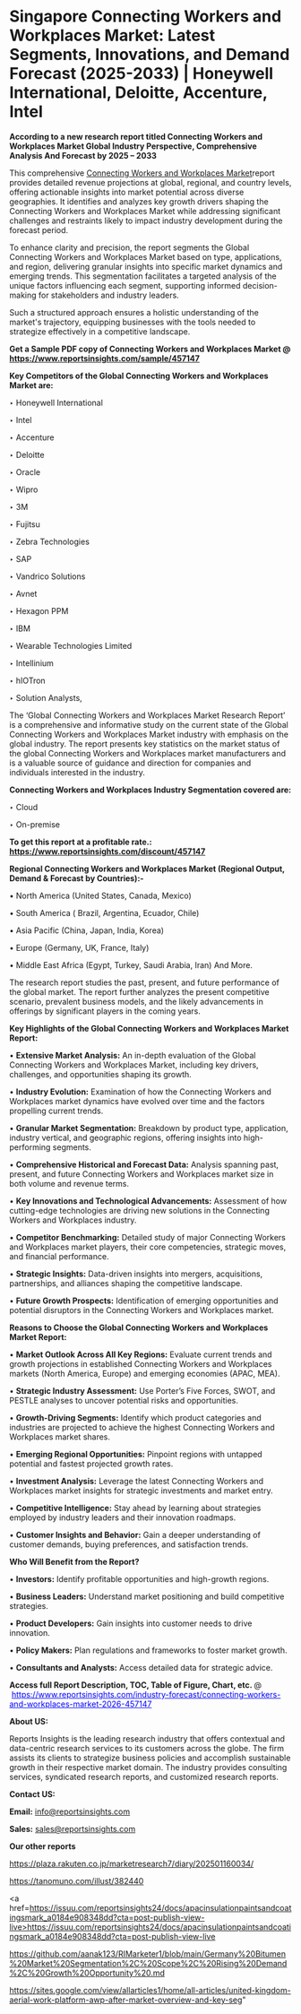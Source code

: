 # Singapore Connecting Workers and Workplaces Market: Latest Segments, Innovations, and Demand Forecast (2025-2033) | Honeywell International, Deloitte, Accenture, Intel

<strong>According to a new research report titled Connecting Workers and Workplaces Market Global Industry Perspective, Comprehensive Analysis And Forecast by 2025 – 2033</strong>

This comprehensive <a href=https://www.reportsinsights.com/sample/457147>Connecting Workers and Workplaces Market</a>report provides detailed revenue projections at global, regional, and country levels, offering actionable insights into market potential across diverse geographies. It identifies and analyzes key growth drivers shaping the Connecting Workers and Workplaces Market while addressing significant challenges and restraints likely to impact industry development during the forecast period.

To enhance clarity and precision, the report segments the Global Connecting Workers and Workplaces Market based on type, applications, and region, delivering granular insights into specific market dynamics and emerging trends. This segmentation facilitates a targeted analysis of the unique factors influencing each segment, supporting informed decision-making for stakeholders and industry leaders.

Such a structured approach ensures a holistic understanding of the market's trajectory, equipping businesses with the tools needed to strategize effectively in a competitive landscape.

<strong>Get a Sample PDF copy of Connecting Workers and Workplaces Market </strong><strong>@<a href=https://www.reportsinsights.com/sample/457147 style=color:#0000ff;> https://www.reportsinsights.com/sample/457147</a></strong></font>

<strong>Key Competitors of the Global Connecting Workers and Workplaces Market are:</strong>

‣ Honeywell International

‣ Intel

‣ Accenture

‣ Deloitte

‣ Oracle

‣ Wipro

‣ 3M

‣ Fujitsu

‣ Zebra Technologies

‣ SAP

‣ Vandrico Solutions

‣ Avnet

‣ Hexagon PPM

‣ IBM

‣ Wearable Technologies Limited

‣ Intellinium

‣ hIOTron

‣ Solution Analysts,

The ‘Global Connecting Workers and Workplaces Market Research Report’ is a comprehensive and informative study on the current state of the Global Connecting Workers and Workplaces Market industry with emphasis on the global industry. The report presents key statistics on the market status of the global Connecting Workers and Workplaces market manufacturers and is a valuable source of guidance and direction for companies and individuals interested in the industry.

<strong>Connecting Workers and Workplaces Industry Segmentation covered are:</strong>

‣ Cloud

‣ On-premise

<strong>To get this report at a profitable rate.: <a href=https://www.reportsinsights.com/discount/457147 style=color:#0000ff;>https://www.reportsinsights.com/discount/457147</a></strong></font>

<strong>Regional Connecting Workers and Workplaces Market (Regional Output, Demand &amp; Forecast by Countries):-</strong>

• North America (United States, Canada, Mexico)

• South America ( Brazil, Argentina, Ecuador, Chile)

• Asia Pacific (China, Japan, India, Korea)

• Europe (Germany, UK, France, Italy)

• Middle East Africa (Egypt, Turkey, Saudi Arabia, Iran) And More.

The research report studies the past, present, and future performance of the global market. The report further analyzes the present competitive scenario, prevalent business models, and the likely advancements in offerings by significant players in the coming years.

<strong>Key Highlights of the Global Connecting Workers and Workplaces Market Report:</strong>

• <strong>Extensive Market Analysis:</strong> An in-depth evaluation of the Global Connecting Workers and Workplaces Market, including key drivers, challenges, and opportunities shaping its growth.

• <strong>Industry Evolution:</strong> Examination of how the Connecting Workers and Workplaces market dynamics have evolved over time and the factors propelling current trends.

• <strong>Granular Market Segmentation:</strong> Breakdown by product type, application, industry vertical, and geographic regions, offering insights into high-performing segments.

• <strong>Comprehensive Historical and Forecast Data:</strong> Analysis spanning past, present, and future Connecting Workers and Workplaces market size in both volume and revenue terms.

• <strong>Key Innovations and Technological Advancements:</strong> Assessment of how cutting-edge technologies are driving new solutions in the Connecting Workers and Workplaces industry.

• <strong>Competitor Benchmarking:</strong> Detailed study of major Connecting Workers and Workplaces market players, their core competencies, strategic moves, and financial performance.

• <strong>Strategic Insights:</strong> Data-driven insights into mergers, acquisitions, partnerships, and alliances shaping the competitive landscape.

• <strong>Future Growth Prospects:</strong> Identification of emerging opportunities and potential disruptors in the Connecting Workers and Workplaces market.

<strong>Reasons to Choose the Global Connecting Workers and Workplaces Market Report:</strong>

• <strong>Market Outlook Across All Key Regions:</strong> Evaluate current trends and growth projections in established Connecting Workers and Workplaces markets (North America, Europe) and emerging economies (APAC, MEA).

• <strong>Strategic Industry Assessment:</strong> Use Porter’s Five Forces, SWOT, and PESTLE analyses to uncover potential risks and opportunities.

• <strong>Growth-Driving Segments:</strong> Identify which product categories and industries are projected to achieve the highest Connecting Workers and Workplaces market shares.

• <strong>Emerging Regional Opportunities:</strong> Pinpoint regions with untapped potential and fastest projected growth rates.

• <strong>Investment Analysis:</strong> Leverage the latest Connecting Workers and Workplaces market insights for strategic investments and market entry.

• <strong>Competitive Intelligence:</strong> Stay ahead by learning about strategies employed by industry leaders and their innovation roadmaps.

• <strong>Customer Insights and Behavior:</strong> Gain a deeper understanding of customer demands, buying preferences, and satisfaction trends.

<strong>Who Will Benefit from the Report?</strong>

• <strong>Investors:</strong> Identify profitable opportunities and high-growth regions.

• <strong>Business Leaders:</strong> Understand market positioning and build competitive strategies.

• <strong>Product Developers:</strong> Gain insights into customer needs to drive innovation.

• <strong>Policy Makers:</strong> Plan regulations and frameworks to foster market growth.

• <strong>Consultants and Analysts:</strong> Access detailed data for strategic advice.
</ul>
<strong>Access full Report Description, TOC, Table of Figure, Chart, etc. </strong>@  <a href=https://www.reportsinsights.com/industry-forecast/connecting-workers-and-workplaces-market-2026-457147 style=color:#0000ff;>https://www.reportsinsights.com/industry-forecast/connecting-workers-and-workplaces-market-2026-457147</a></font>

<strong><strong>About US</strong>:</strong>

Reports Insights is the leading research industry that offers contextual and data-centric research services to its customers across the globe. The firm assists its clients to strategize business policies and accomplish sustainable growth in their respective market domain. The industry provides consulting services, syndicated research reports, and customized research reports.

<strong>Contact US:</strong>

<p class=""""><b>Email:</b> <a href=mailto:info@reportsinsights.com>info@reportsinsights.com</a></p>
<p class=""""><b>Sales:</b> <a href=mailto:sales@reportsinsights.com>sales@reportsinsights.com</a></p>

<strong>Our other reports</strong>

<a href=https://plaza.rakuten.co.jp/marketresearch7/diary/202501160034/>https://plaza.rakuten.co.jp/marketresearch7/diary/202501160034/</a>

<a href=https://tanomuno.com/illust/382440>https://tanomuno.com/illust/382440</a>

<a href=https://issuu.com/reportsinsights24/docs/apacinsulationpaintsandcoatingsmark_a0184e908348dd?cta=post-publish-view-live>https://issuu.com/reportsinsights24/docs/apacinsulationpaintsandcoatingsmark_a0184e908348dd?cta=post-publish-view-live</a>

<a href=https://github.com/aanak123/RIMarketer1/blob/main/Germany%20Bitumen%20Market%20Segmentation%2C%20Scope%2C%20Rising%20Demand%2C%20Growth%20Opportunity%20.md>https://github.com/aanak123/RIMarketer1/blob/main/Germany%20Bitumen%20Market%20Segmentation%2C%20Scope%2C%20Rising%20Demand%2C%20Growth%20Opportunity%20.md</a>

<a href=https://sites.google.com/view/allarticles1/home/all-articles/united-kingdom-aerial-work-platform-awp-after-market-overview-and-key-seg>https://sites.google.com/view/allarticles1/home/all-articles/united-kingdom-aerial-work-platform-awp-after-market-overview-and-key-seg</a>"
